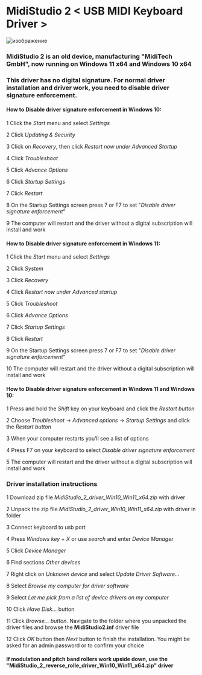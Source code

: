# MidiStudio 2 < USB MIDI Keyboard Driver >
![изображение](https://user-images.githubusercontent.com/46265118/148213737-fcc2de0e-1df9-4058-b1b9-6ce94636ee32.png)
### MidiStudio 2 is an old device, manufacturing "MidiTech GmbH", now running on Windows 11 x64 and Windows 10 x64

### This driver has no digital signature. For normal driver installation and driver work, you need to disable driver signature enforcement.
#### How to Disable driver signature enforcement in Windows 10:
1 Click the *Start* menu and select *Settings*

2 Click *Updating & Security*

3 Click on *Recovery*, then click *Restart now under Advanced Startup*

4 Click *Troubleshoot*

5 Click *Advance Options*

6 Click *Startup Settings*

7 Click *Restart* 

8 On the Startup Settings screen press 7 or F7 to set "*Disable driver signature enforcement*"

9 The computer will restart and the driver without a digital subscription will install and work 
#### How to Disable driver signature enforcement in Windows 11:

1 Click the *Start* menu and select *Settings*

2 Click *System*

3 Click *Recovery*

4 Click *Restart now under Advanced startup*

5 Click *Troubleshoot*

6 Click *Advance Options*

7 Click *Startup Settings*

8 Click *Restart*

9 On the Startup Settings screen press 7 or F7 to set "*Disable driver signature enforcement*"

10 The computer will restart and the driver without a digital subscription will install and work
#### How to Disable driver signature enforcement in Windows 11 and Windows 10: 

1 Press and hold the *Shift* key on your keyboard and click the *Restart button*

2 Choose *Troubleshoot* -> *Advanced options* -> *Startup Settings* and click the *Restart button*

3 When your computer restarts you’ll see a list of options

4 Press F7 on your keyboard to select *Disable driver signature enforcement*

5 The computer will restart and the driver without a digital subscription will install and work
### Driver installation instructions
1 Download zip file *MidiStudio_2_driver_Win10_Win11_x64.zip* with driver

2 Unpack the zip file *MidiStudio_2_driver_Win10_Win11_x64.zip* with driver in folder

3 Connect keyboard to usb port

4 Press *Windows key + X* or use *search* and enter *Device Manager*

5 Click *Device Manager*

6 Find sections *Other devices*

7 Right click on *Unknown device* and select *Update Driver Software…*

8 Select *Browse my computer for driver software*

9 Select *Let me pick from a list of device drivers on my computer*

10 Click *Have Disk…* button

11 Click *Browse… button.* Navigate to the folder where you unpacked the driver files and browse the **MidiStudio2.inf** driver file

12 Click *OK* button then *Next* button to finish the installation. You might be asked for an admin password or to confirm your choice

#### If modulation and pitch band rollers work upside down, use the "MidiStudio_2_reverse_rolle_driver_Win10_Win11_x64.zip" driver
